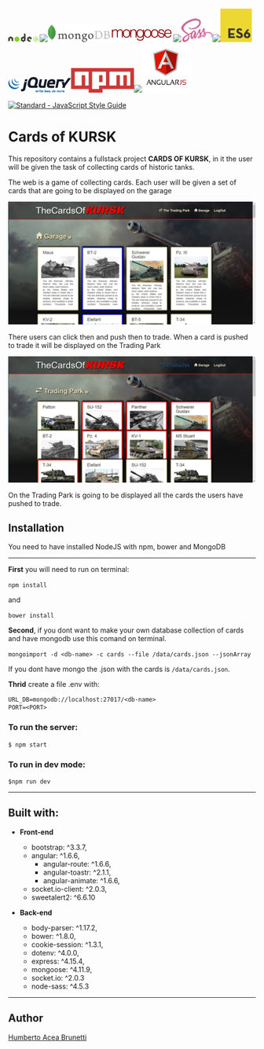 <a href="https://nodejs.org/"><img src="https://github.com/MarioTerron/logo-images/blob/master/logos/nodejs.png" width= "64px"></a><a href="https://expressjs.com/"><img src="https://github.com/MarioTerron/logo-images/blob/master/logos/expressjs.png" width= "128px"></a><a href="https://www.mongodb.com/"><img src="https://github.com/MarioTerron/logo-images/blob/master/logos/mongodb.png" width= "128px"></a><a href="https://www.mongoosejs.com/"><img src="https://github.com/MarioTerron/logo-images/blob/master/logos/mongoose.png" width= "128px"></a><a href="https://www.w3.org/"><img src="https://github.com/MarioTerron/logo-images/blob/master/logos/html5-css3-js.png" width= "128px"></a><a href="https://sass-lang.com/"><img src="https://github.com/MarioTerron/logo-images/blob/master/logos/sass.png" width= "64px"></a><a href="https://getbootstrap.com/"><img src="https://github.com/MarioTerron/logo-images/blob/master/logos/bootstrap.png" width= "64px"></a><a href="https://www.ecma-international.org/ecma-262/6.0/"><img src="https://github.com/MarioTerron/logo-images/blob/master/logos/es6.png" width= "64px"></a><a href="https://jquery.com/"><img src="https://github.com/MarioTerron/logo-images/blob/master/logos/jquery.png" width= "128px"></a><a href="https://www.npmjs.com/"><img src="https://github.com/MarioTerron/logo-images/blob/master/logos/npm.png" width= "128px"></a><a href="https://bower.io/"><img src="https://github.com/MarioTerron/logo-images/blob/master/logos/bower.png" width= "64px"></a><a href="https://angularjs.org/"><img src="https://github.com/KV-Disco/tank-card-project/blob/master/img_readme/angularjs.png" width= "100px"></a>


[![Standard - JavaScript Style Guide](https://img.shields.io/badge/code%20style-standard-brightgreen.svg)](http://standardjs.com/)

# Cards of KURSK

This repository contains a fullstack project **CARDS OF KURSK**, in it the user will be given the task of collecting cards of historic tanks.

The web is a game of collecting cards. Each user will be given a set of cards that are going to be displayed on the garage

![garage](https://github.com/KV-Disco/tank-card-project/blob/master/img_readme/garage.jpg)

There users can click then and push then to trade. When a card is pushed to trade it will be displayed on the Trading Park

![trading_park](https://github.com/KV-Disco/tank-card-project/blob/master/img_readme/trading_park.jpg)

On the Trading Park is going to be displayed all the cards the users have pushed to trade. 

## Installation

You need to have installed NodeJS with npm, bower and MongoDB

---

**First** you will need to run on terminal:

`npm install`

and

`bower install`

**Second**, if you dont want to make your own database collection of cards and have mongodb use this comand on terminal.

`mongoimport -d <db-name> -c cards --file /data/cards.json --jsonArray`

If you dont have mongo the .json with the cards is `/data/cards.json`.

**Thrid** create a file .env with:

```
URL_DB=mongodb://localhost:27017/<db-name>
PORT=<PORT>
```

### To run the server:

```
$ npm start
```

### To run in dev mode:

```
$npm run dev
```
---

## Built with:

- **Front-end**

    - bootstrap: ^3.3.7,
    - angular: ^1.6.6,
        - angular-route: ^1.6.6,
        - angular-toastr: ^2.1.1,
        - angular-animate: ^1.6.6,
    - socket.io-client: ^2.0.3,
    - sweetalert2: ^6.6.10

- **Back-end**

    - body-parser: ^1.17.2,
    - bower: ^1.8.0,
    - cookie-session: ^1.3.1,
    - dotenv: ^4.0.0,
    - express: ^4.15.4,
    - mongoose: ^4.11.9,
    - socket.io: ^2.0.3
    - node-sass: ^4.5.3

---

## Author

[Humberto Acea Brunetti](https://github.com/KV-Disco)
